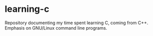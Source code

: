 learning-c
==========

Repository documenting my time spent learning C, coming from C++. Emphasis on GNU/Linux command line programs.